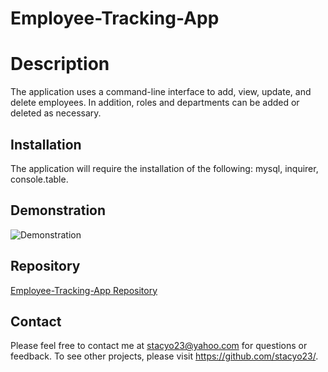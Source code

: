 # Employee-Tracking-App

# Description

The application uses a command-line interface to add, view, update, and delete employees. In addition, roles and departments can be added or deleted as necessary. 

## Installation

The application will require the installation of the following: mysql, inquirer, console.table.

## Demonstration
![Demonstration](ETA.gif)

## Repository
[Employee-Tracking-App Repository](https://github.com/stacyo23/Employee-Tracking-App)


 ## Contact
  Please feel free to contact me at stacyo23@yahoo.com for questions or feedback. 
  To see other projects, please visit https://github.com/stacyo23/.
